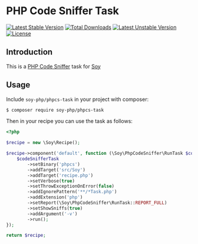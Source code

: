# PHP Code Sniffer Task

[![Latest Stable Version](https://poser.pugx.org/soy-php/phpcs-task/v/stable)](https://packagist.org/packages/soy-php/phpcs-task) [![Total Downloads](https://poser.pugx.org/soy-php/phpcs-task/downloads)](https://packagist.org/packages/soy-php/phpcs-task) [![Latest Unstable Version](https://poser.pugx.org/soy-php/phpcs-task/v/unstable)](https://packagist.org/packages/soy-php/phpcs-task) [![License](https://poser.pugx.org/soy-php/phpcs-task/license)](https://packagist.org/packages/soy-php/phpcs-task)

## Introduction
This is a [PHP Code Sniffer](https://github.com/squizlabs/PHP_CodeSniffer) task for [Soy](https://github.com/soy-php/soy)

## Usage
Include `soy-php/phpcs-task` in your project with composer:

```sh
$ composer require soy-php/phpcs-task
```

Then in your recipe you can use the task as follows:
```php
<?php

$recipe = new \Soy\Recipe();

$recipe->component('default', function (\Soy\PhpCodeSniffer\RunTask $codeSnifferTask) {
    $codeSnifferTask
        ->setBinary('phpcs')
        ->addTarget('src/Soy')
        ->addTarget('recipe.php')
        ->setVerbose(true)
        ->setThrowExceptionOnError(false)
        ->addIgnorePattern('**/*Task.php')
        ->addExtension('php')
        ->setReport(\Soy\PhpCodeSniffer\RunTask::REPORT_FULL)
        ->setShowSniffs(true)
        ->addArgument('-v')
        ->run();
});

return $recipe;
```
